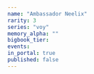 ```yaml
---
name: "Ambassador Neelix"
rarity: 3
series: "voy"
memory_alpha: ""
bigbook_tier:
events:
in_portal: true
published: false
---
```

